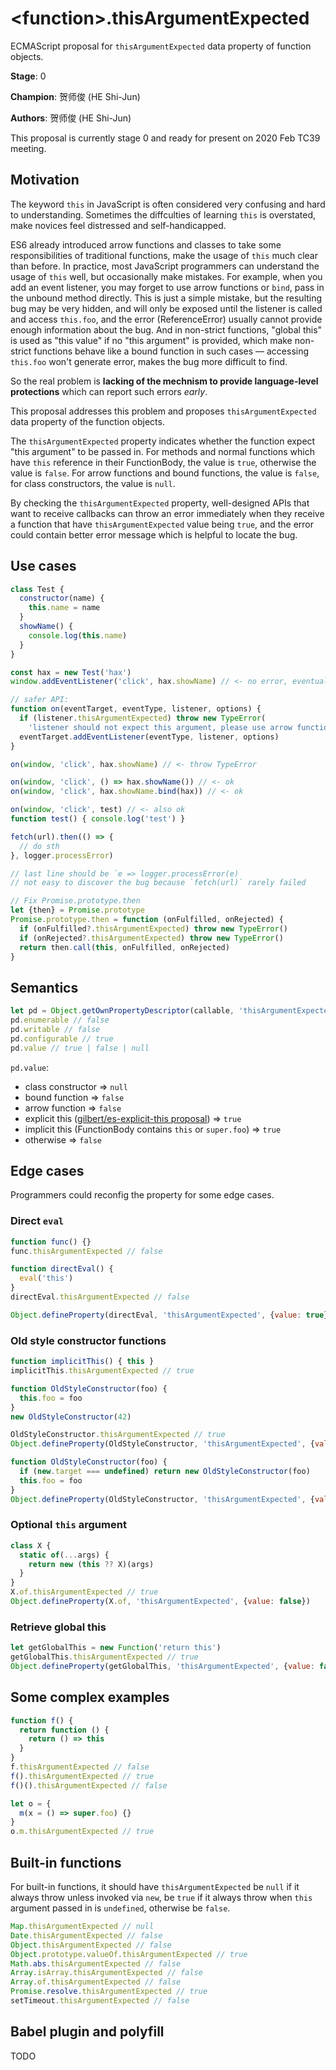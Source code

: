 # \<function>.thisArgumentExpected

ECMAScript proposal for `thisArgumentExpected` data property of function objects.

**Stage**: 0

**Champion**: 贺师俊 (HE Shi-Jun)

**Authors**: 贺师俊 (HE Shi-Jun)

This proposal is currently stage 0 and ready for present on 2020 Feb TC39 meeting.

## Motivation

The keyword `this` in JavaScript is often considered very confusing and hard to understanding. Sometimes the diffculties of learning `this` is overstated, make novices feel distressed and self-handicapped.

ES6 already introduced arrow functions and classes to take some responsibilities of traditional functions, make the usage of `this` much clear than before. In practice, most JavaScript programmers can understand the usage of `this` well, but occasionally make mistakes. For example, when you add an event listener, you may forget to use arrow functions or `bind`, pass in the unbound method directly. This is just a simple mistake, but the resulting bug may be very hidden, and will only be exposed until the listener is called and access `this.foo`, and the error (ReferenceError) usually cannot provide enough information about the bug. And in non-strict functions, "global this" is used as "this value" if no "this argument" is provided, which make non-strict functions behave like a bound function in such cases — accessing `this.foo` won't generate error, makes the bug more difficult to find.

So the real problem is **lacking of the mechnism to provide language-level protections** which can report such errors *early*.

This proposal addresses this problem and proposes `thisArgumentExpected` data property of the function objects.

The `thisArgumentExpected` property indicates whether the function expect "this argument" to be passed in. For methods and normal functions which have `this` reference in their FunctionBody, the value is `true`, otherwise the value is `false`. For arrow functions and bound functions, the value is `false`, for class constructors, the value is `null`.

By checking the `thisArgumentExpected` property, well-designed APIs that want to receive callbacks can throw an error immediately when they receive a function that have `thisArgumentExpected` value being `true`, and the error could contain better error message which is helpful to locate the bug.

## Use cases

```js
class Test {
  constructor(name) {
    this.name = name
  }
  showName() {
    console.log(this.name)
  }
}

const hax = new Test('hax')
window.addEventListener('click', hax.showName) // <- no error, eventually output window.name

// safer API:
function on(eventTarget, eventType, listener, options) {
  if (listener.thisArgumentExpected) throw new TypeError(
    'listener should not expect this argument, please use arrow function or <function>.bind')
  eventTarget.addEventListener(eventType, listener, options)
}

on(window, 'click', hax.showName) // <- throw TypeError

on(window, 'click', () => hax.showName()) // <- ok
on(window, 'click', hax.showName.bind(hax)) // <- ok

on(window, 'click', test) // <- also ok
function test() { console.log('test') }
```

```js
fetch(url).then(() => {
  // do sth
}, logger.processError)

// last line should be `e => logger.processError(e)
// not easy to discover the bug because `fetch(url)` rarely failed

// Fix Promise.prototype.then
let {then} = Promise.prototype
Promise.prototype.then = function (onFulfilled, onRejected) {
  if (onFulfilled?.thisArgumentExpected) throw new TypeError()
  if (onRejected?.thisArgumentExpected) throw new TypeError()
  return then.call(this, onFulfilled, onRejected)
}
```


## Semantics

```js
let pd = Object.getOwnPropertyDescriptor(callable, 'thisArgumentExpected')
pd.enumerable // false
pd.writable // false
pd.configurable // true
pd.value // true | false | null
```

`pd.value`:

- class constructor => `null`
- bound function => `false`
- arrow function => `false`
- explicit this ([gilbert/es-explicit-this proposal](https://github.com/gilbert/es-explicit-this)) => `true`
- implicit this (FunctionBody contains `this` or `super.foo`) => `true`
- otherwise => `false`


## Edge cases

Programmers could reconfig the property for some edge cases.

### Direct `eval`

```js
function func() {}
func.thisArgumentExpected // false

function directEval() {
  eval('this')
}
directEval.thisArgumentExpected // false

Object.defineProperty(directEval, 'thisArgumentExpected', {value: true})
```

### Old style constructor functions

```js
function implicitThis() { this }
implicitThis.thisArgumentExpected // true

function OldStyleConstructor(foo) {
  this.foo = foo
}
new OldStyleConstructor(42)

OldStyleConstructor.thisArgumentExpected // true
Object.defineProperty(OldStyleConstructor, 'thisArgumentExpected', {value: null})
```

```js
function OldStyleConstructor(foo) {
  if (new.target === undefined) return new OldStyleConstructor(foo)
  this.foo = foo
}
Object.defineProperty(OldStyleConstructor, 'thisArgumentExpected', {value: false})
```

### Optional `this` argument

```js
class X {
  static of(...args) {
    return new (this ?? X)(args)
  }
}
X.of.thisArgumentExpected // true
Object.defineProperty(X.of, 'thisArgumentExpected', {value: false})
```

### Retrieve global this

```js
let getGlobalThis = new Function('return this')
getGlobalThis.thisArgumentExpected // true
Object.defineProperty(getGlobalThis, 'thisArgumentExpected', {value: false})
```


## Some complex examples

```js
function f() {
  return function () {
    return () => this
  }
}
f.thisArgumentExpected // false
f().thisArgumentExpected // true
f()().thisArgumentExpected // false

let o = {
  m(x = () => super.foo) {}
}
o.m.thisArgumentExpected // true
```


## Built-in functions

For built-in functions, it should have `thisArgumentExpected` be `null` if it always throw unless invoked via `new`, be `true` if it always throw when `this` argument passed in is `undefined`, otherwise be `false`.

```js
Map.thisArgumentExpected // null
Date.thisArgumentExpected // false
Object.thisArgumentExpected // false
Object.prototype.valueOf.thisArgumentExpected // true
Math.abs.thisArgumentExpected // false
Array.isArray.thisArgumentExpected // false
Array.of.thisArgumentExpected // false
Promise.resolve.thisArgumentExpected // true
setTimeout.thisArgumentExpected // false
```


## Babel plugin and polyfill

TODO
